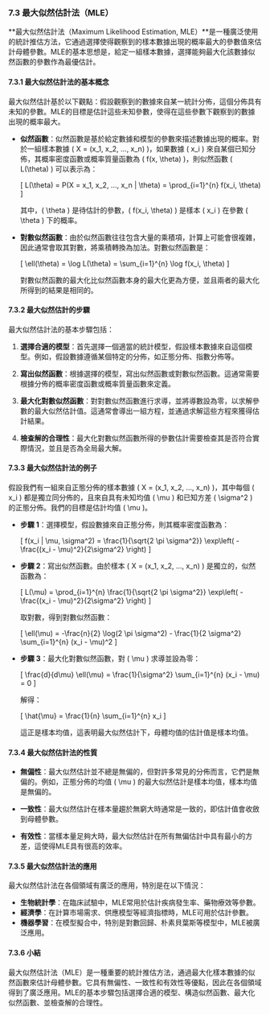 ### 7.3 最大似然估計法（MLE）

**最大似然估計法（Maximum Likelihood Estimation, MLE）**是一種廣泛使用的統計推估方法，它通過選擇使得觀察到的樣本數據出現的概率最大的參數值來估計母體參數。MLE的基本思想是，給定一組樣本數據，選擇能夠最大化該數據似然函數的參數作為最優估計。

#### 7.3.1 最大似然估計法的基本概念

最大似然估計基於以下觀點：假設觀察到的數據來自某一統計分佈，這個分佈具有未知的參數。MLE的目標是估計這些未知參數，使得在這些參數下觀察到的數據出現的概率最大。

- **似然函數**：似然函數是基於給定數據和模型的參數來描述數據出現的概率。對於一組樣本數據 \( X = (x_1, x_2, ..., x_n) \)，如果數據 \( x_i \) 來自某個已知分佈，其概率密度函數或概率質量函數為 \( f(x, \theta) \)，則似然函數 \( L(\theta) \) 可以表示為：

  \[
  L(\theta) = P(X = x_1, x_2, ..., x_n | \theta) = \prod_{i=1}^{n} f(x_i, \theta)
  \]

  其中，\( \theta \) 是待估計的參數，\( f(x_i, \theta) \) 是樣本 \( x_i \) 在參數 \( \theta \) 下的概率。

- **對數似然函數**：由於似然函數往往包含大量的乘積項，計算上可能會很複雜，因此通常會取其對數，將乘積轉換為加法。對數似然函數是：

  \[
  \ell(\theta) = \log L(\theta) = \sum_{i=1}^{n} \log f(x_i, \theta)
  \]

  對數似然函數的最大化比似然函數本身的最大化更為方便，並且兩者的最大化所得到的結果是相同的。

#### 7.3.2 最大似然估計的步驟

最大似然估計法的基本步驟包括：

1. **選擇合適的模型**：首先選擇一個適當的統計模型，假設樣本數據來自這個模型。例如，假設數據遵循某個特定的分佈，如正態分佈、指數分佈等。
   
2. **寫出似然函數**：根據選擇的模型，寫出似然函數或對數似然函數。這通常需要根據分佈的概率密度函數或概率質量函數來定義。

3. **最大化對數似然函數**：對對數似然函數進行求導，並將導數設為零，以求解參數的最大似然估計值。這通常會導出一組方程，並通過求解這些方程來獲得估計結果。

4. **檢查解的合理性**：最大化對數似然函數所得的參數估計需要檢查其是否符合實際情況，並且是否為全局最大解。

#### 7.3.3 最大似然估計法的例子

假設我們有一組來自正態分佈的樣本數據 \( X = (x_1, x_2, ..., x_n) \)，其中每個 \( x_i \) 都是獨立同分佈的，且來自具有未知均值 \( \mu \) 和已知方差 \( \sigma^2 \) 的正態分佈。我們的目標是估計均值 \( \mu \)。

- **步驟 1**：選擇模型，假設數據來自正態分佈，則其概率密度函數為：

  \[
  f(x_i | \mu, \sigma^2) = \frac{1}{\sqrt{2 \pi \sigma^2}} \exp\left( -\frac{(x_i - \mu)^2}{2\sigma^2} \right)
  \]

- **步驟 2**：寫出似然函數。由於樣本 \( X = (x_1, x_2, ..., x_n) \) 是獨立的，似然函數為：

  \[
  L(\mu) = \prod_{i=1}^{n} \frac{1}{\sqrt{2 \pi \sigma^2}} \exp\left( -\frac{(x_i - \mu)^2}{2\sigma^2} \right)
  \]

  取對數，得到對數似然函數：

  \[
  \ell(\mu) = -\frac{n}{2} \log(2 \pi \sigma^2) - \frac{1}{2 \sigma^2} \sum_{i=1}^{n} (x_i - \mu)^2
  \]

- **步驟 3**：最大化對數似然函數，對 \( \mu \) 求導並設為零：

  \[
  \frac{d}{d\mu} \ell(\mu) = \frac{1}{\sigma^2} \sum_{i=1}^{n} (x_i - \mu) = 0
  \]

  解得：

  \[
  \hat{\mu} = \frac{1}{n} \sum_{i=1}^{n} x_i
  \]

  這正是樣本均值，這表明最大似然估計下，母體均值的估計值是樣本均值。

#### 7.3.4 最大似然估計法的性質

- **無偏性**：最大似然估計並不總是無偏的，但對許多常見的分佈而言，它們是無偏的。例如，正態分佈的均值 \( \mu \) 的最大似然估計是樣本均值，樣本均值是無偏的。

- **一致性**：最大似然估計在樣本量趨於無窮大時通常是一致的，即估計值會收斂到母體參數。

- **有效性**：當樣本量足夠大時，最大似然估計在所有無偏估計中具有最小的方差，這使得MLE具有很高的效率。

#### 7.3.5 最大似然估計法的應用

最大似然估計法在各個領域有廣泛的應用，特別是在以下情況：

- **生物統計學**：在臨床試驗中，MLE常用於估計疾病發生率、藥物療效等參數。
- **經濟學**：在計算市場需求、供應模型等經濟指標時，MLE可用於估計參數。
- **機器學習**：在模型擬合中，特別是對數回歸、朴素貝葉斯等模型中，MLE被廣泛應用。

#### 7.3.6 小結

最大似然估計法（MLE）是一種重要的統計推估方法，通過最大化樣本數據的似然函數來估計母體參數。它具有無偏性、一致性和有效性等優點，因此在各個領域得到了廣泛應用。MLE的基本步驟包括選擇合適的模型、構造似然函數、最大化似然函數、並檢查解的合理性。